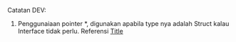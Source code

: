 Catatan DEV:
1. Penggunaiaan pointer *, digunakan apabila type nya adalah Struct kalau Interface tidak perlu. Referensi [Title](https://dasarpemrogramangolang.novalagung.com/A-pointer.html)